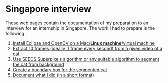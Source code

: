 # Singapore interview

Those web pages contain the documentation of my preparation to an interview for an internship in Singapore.
The work I had to prepare is the following :

1. [Install Eclipse and OpenCV on a Mac/**Linux machine**/virtual machine](install.md)
2. [Extract 10 frames (ideally, 1 frame every second) from a given video of a cat](extraction.md)
3. [Use SEEDS Superpixels algorithm or any suitable algorithm to segment the cat from background](superpixel.md)
4. [Create a boundary box for the segmented cat](box.md)
5. [Document what I did (in a short format)](doc.md)
